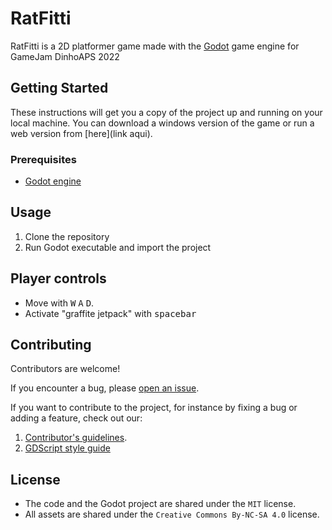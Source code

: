 # RatFitti

RatFitti is a 2D platformer game made with the [Godot](https://godotengine.org/ "Godot game engine") game engine for GameJam DinhoAPS 2022

## Getting Started

These instructions will get you a copy of the project up and running on your local machine. You can download a windows version of the game or run a web version from [here](link aqui).

### Prerequisites

- [Godot engine](https://godotengine.org/download "Godot game engine download")

## Usage

1. Clone the repository
1. Run Godot executable and import the project

## Player controls

- Move with <kbd>W</kbd> <kbd>A</kbd> <kbd>D</kbd>.
- Activate "graffite jetpack" with <kbd>spacebar</kbd>

## Contributing

Contributors are welcome!

If you encounter a bug, please [open an issue](https://github.com/h3nrey/RatoJam/issues/new).

If you want to contribute to the project, for instance by fixing a bug or adding a feature, check out our:

1. [Contributor's guidelines](https://www.gdquest.com/docs/guidelines/contributing-to/gdquest-projects/).
1. [GDScript style guide](https://www.gdquest.com/docs/guidelines/best-practices/godot-gdscript/)

## License

- The code and the Godot project are shared under the `MIT` license.
- All assets are shared under the `Creative Commons By-NC-SA 4.0` license.
